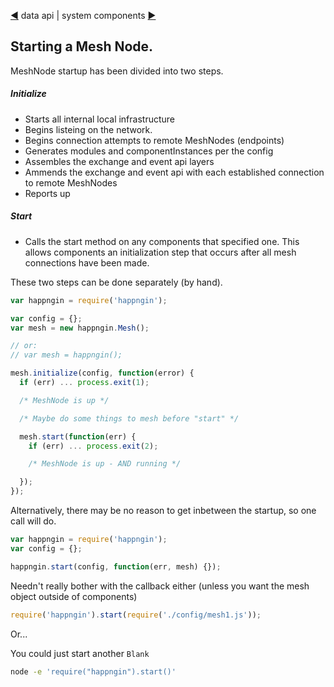 [&#9664;](data.md) data api | system components [&#9654;](system.md)

## Starting a Mesh Node.

MeshNode startup has been divided into two steps.

##### Initialize

* Starts all internal local infrastructure
* Begins listeing on the network.
* Begins connection attempts to remote MeshNodes (endpoints)
* Generates modules and componentInstances per the config
* Assembles the exchange and event api layers
* Ammends the exchange and event api with each established connection to remote MeshNodes
* Reports up

##### Start

* Calls the start method on any components that specified one. This allows components an initialization step that occurs after all mesh connections have been made.

These two steps can be done separately (by hand).

```javascript
var happngin = require('happngin');

var config = {};
var mesh = new happngin.Mesh();

// or:
// var mesh = happngin(); 

mesh.initialize(config, function(error) {
  if (err) ... process.exit(1);

  /* MeshNode is up */

  /* Maybe do some things to mesh before "start" */ 

  mesh.start(function(err) {
    if (err) ... process.exit(2);

    /* MeshNode is up - AND running */

  });
});

```

Alternatively, there may be no reason to get inbetween the startup, so one call will do.

```javascript
var happngin = require('happngin');
var config = {};

happngin.start(config, function(err, mesh) {});
```

Needn't really bother with the callback either (unless you want the mesh object outside of components) 

```javascript
require('happngin').start(require('./config/mesh1.js'));
```

Or...

You could just start another `Blank`

```bash
node -e 'require("happngin").start()'
```
